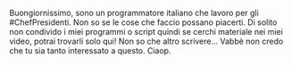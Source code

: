 Buongiornissimo, sono un programmatore italiano che lavoro per gli #ChefPresidenti.
Non so se le cose che faccio possano piacerti.
Di solito non condivido i miei programmi o script quindi se cerchi materiale nei miei video, potrai trovarli solo qui!
Non so che altro scrivere... Vabbè non credo che tu sia tanto interessato a questo. Ciaop.
